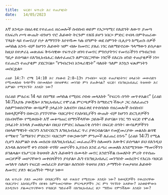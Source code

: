 ```yaml
---
title:  ፍርድ፣ ፍጥረት እና ተጠያቂነት
date:   14/05/2023
---
```


እኛ እንዲሁ በዘፈቀደ የተፈጠሩ ዘረመሎች ስብስብ ወይም የአጋጣሚና በእድገት ለውጥ ያመጣ የአፍሪካ ጦጣ ውጤት ብንሆን ኖሮ ሕይወት ትርጉም የለሽ ይሆን ነበር። ምድር ተብላ በምትጠራው ፕላኔት ላይ የመኖሪያ ቦታ ለማግኘት እየተሻሙ ካሉ በግምት ወደ ስምንት ቢሊዮን ከሚጠጉ ሰዎች መካከል አንዱ ብቻ ከሆንን ሕይወት ዝም ብሎ ከመኖር ያለፈ ነገር ስለማይኖረው ዓላማውን ይስታል። ከዚህ በተቃራኒ መጽሐፍ ቅዱሳዊው የፍጥረት ዘገባ የመኖር ምክንያትንና የመኖራችንን የግብረገብ ግዴታ ይሰጣል። በእግዚአብሔር ስለተፈጠርን ለምናደርጋቸው ነገሮች በእርሱ ዘንድ ተጠያቂዎች ነን። የፈጠረን ተጠያቂም ያደርገናል። “የግብረገብ አንጻራዊነት” ባለበት ዓለም እንኳን ፍጹምነትን መስርቷል።

`ራዕይ 14:7፣ ሮሜ 14:10 እና ያዕቆብ 2:8–13ን ያንብቡ። ፍርድ ተጠያቂነትንና ሀላፊነት መውሰድን የሚመለከቱ ጉዳዮችን በተመለከተ በተዘዋዋሪ መንገድ ምን ይጠቅሳል? ፍርድ፣ የእግዚአብሔር ትዕዛዛት እና አምልኮ የሚገናኙት እንዴት ነው?`

በራዕይ ምዕራፍ 14 ላይ በሰማይ መካከል የሚበሩ ሶስቱ መላእክት “የፍርዱ ሰዓት መጥቶአልና” (ራዕይ 14:7)እያሉ ያውጃሉ። እግዚአብሔር የሞራል ምርጫዎችን ከማድረግ ችሎታ ጋር ስለፈጠረን ስለምንወስናቸው ውሳኔዎች ኃላፊነት አለብን። በዘፈቀደ የተሰባሰቡ የዘረመሎች ስብስብ፣ ከወላጆቻችን በውርስ ያገኘናቸው ባህርያትና የአከባቢያችን ውጤት ብቻ ከሆንን ድርጊቶቻችን በአብዛኛው የሚወሰኑት እኛ መቆጣጠር በማንችላቸው ኃይሎች ይሆናል። ነገር ግን ፍርድ የሞራል ኃላፊነት እንዳለ ያመለክታል። በዚህ የምድር አስጨናቂ ሰዓት፣ በፍርድ ሰዓት፣ ውሳኔዎቻችንን በዘላለማዊነት ብርሃን እንድናደርግ እግዚአብሔር ጥሪ ያቀርብልናል። የመጀመሪያው መልአክ ልባዊ ተማጽኖ “ሰማይንና ምድርን፣ ባህርንም የውኃውንም ምንጮች ለፈጠረ ስገዱ” (ራዕይ 14:7) የሚል ሲሆን ለአምልኮ ሁሉ መሰረቱ በእግዚአብሔር መፈጠራችን ስለመሆኑ እውቅና ይሰጣል። ይህ በእንዲህ እንዳለ ለሰባተኛ ቀን ሰንበት ተገዥ መሆናችን ኢየሱስ እንደ ፈጣሪ መመለክ እንደሚገባው ማመናችንን ይገልጻል። የአሥርቱ ትዕዛዛት ሕግ ሕይወትን በሙላት መኖር እንድንችል በመለኮት ምሪት የተሰጡ መርሆዎች መሆናቸውን መቀበላችንን ያሳያል። ሕግ የእግዚአብሔር መንግስት መሰረትና የእርሱ ባህርይ መገለጥ ስለሆነ የፍርድ መስፈርት ይሆናል። ለሰንበት ትዕዛዝ ያለን ታማኝነት የመታዘዝ ሕይወት ለመኖር ያለን ቁርጠኝነት ማሳያ ነው።

`ስለ ፍጥረት ያለን መረዳት በባህርያችን ላይ ተጽእኖ የሚኖረው እንዴት ነው? ከወላጆቻችን የወረስናቸው ባህርያትና አከባቢያችን በየቀኑ ከምንመርጣቸው ምርጫዎቻችን ጋር ምን ግንኙነት አላቸው? አስቀድሞውኑ እንዲኖሩን ያልመረጥናቸውን የባህርይ ግድፈቶች በእግዚአብሔር ፀጋ ማሸነፍ የምንችለው እንዴት ነው?`